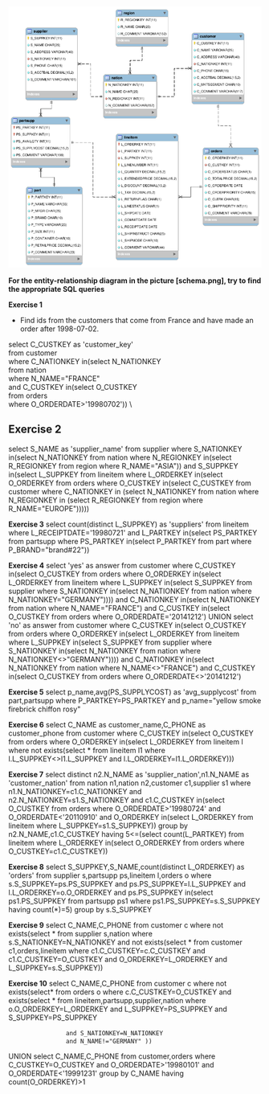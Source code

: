 ![alt text](https://github.com/KGArgyropoulos/SQL-Queries-Exercise/blob/master/schema.png)

**For the entity-relationship diagram in the picture [schema.png], try to find the appropriate SQL queries**

**Exercise 1**
- Find ids from the customers that come from France and have made an order after 1998-07-02.

select C_CUSTKEY as 'customer_key' \
from customer \
where C_NATIONKEY in(select N_NATIONKEY \
					from nation \
					where N_NAME="FRANCE" \
					and C_CUSTKEY in(select O_CUSTKEY \
									 from orders \
									 where O_ORDERDATE>'19980702')) \

**Exercise 2**
-

select S_NAME as 'supplier_name'
from supplier
where S_NATIONKEY in(select N_NATIONKEY
					from nation
					where N_REGIONKEY in(select R_REGIONKEY
										 from region
										 where R_NAME="ASIA"))
and S_SUPPKEY in(select L_SUPPKEY
				from lineitem
				where L_ORDERKEY in(select O_ORDERKEY
									from orders
									where O_CUSTKEY in(select C_CUSTKEY
														from customer
														where C_NATIONKEY in (select N_NATIONKEY
																			  from nation
																			  where N_REGIONKEY in (select R_REGIONKEY
																			  from region
																			  where R_NAME="EUROPE")))))

**Exercise 3**
select count(distinct L_SUPPKEY) as 'suppliers'
from lineitem
where L_RECEIPTDATE='19980721' and L_PARTKEY in(select PS_PARTKEY
												from partsupp
												where PS_PARTKEY in(select P_PARTKEY
												from part
												where P_BRAND="brand#22"))

**Exercise 4**
select 'yes' as answer
from customer
where C_CUSTKEY in(select O_CUSTKEY
					from orders
					where O_ORDERKEY in(select L_ORDERKEY
										from lineitem
										where L_SUPPKEY in(select S_SUPPKEY
															from supplier
															where S_NATIONKEY in(select N_NATIONKEY
																				 from nation
																				 where N_NATIONKEY="GERMANY"))))
and C_NATIONKEY in(select N_NATIONKEY
				   from nation
				   where N_NAME="FRANCE")
and C_CUSTKEY in(select O_CUSTKEY
				 from orders
				 where O_ORDERDATE='20141212')
UNION
select 'no' as answer
from customer
where C_CUSTKEY in(select O_CUSTKEY
					from orders
					where O_ORDERKEY in(select L_ORDERKEY
									    from lineitem
										where L_SUPPKEY in(select S_SUPPKEY
													       from supplier
															where S_NATIONKEY in(select N_NATIONKEY
																				from nation
																				where N_NATIONKEY<>"GERMANY"))))
and C_NATIONKEY in(select N_NATIONKEY
				   from nation
				   where N_NAME<>"FRANCE")
and C_CUSTKEY in(select O_CUSTKEY
				 from orders
				 where O_ORDERDATE<>'20141212')

**Exercise 5**
select p_name,avg(PS_SUPPLYCOST) as 'avg_supplycost' 
from part,partsupp 
where P_PARTKEY=PS_PARTKEY and p_name="yellow smoke firebrick chiffon rosy"

**Exercise 6**
select C_NAME as customer_name,C_PHONE as customer_phone
from customer
where C_CUSTKEY in(select O_CUSTKEY
				   from orders
                   where O_ORDERKEY in(select L_ORDERKEY
								       from lineitem l
                                       where not exists(select *
														from lineitem l1
                                                        where l.L_SUPPKEY<>l1.L_SUPPKEY and l.L_ORDERKEY=l1.L_ORDERKEY)))

**Exercise 7**
select distinct n2.N_NAME as 'supplier_nation',n1.N_NAME as 'customer_nation'
from nation n1,nation n2,customer c1,supplier s1
where n1.N_NATIONKEY=c1.C_NATIONKEY 
and n2.N_NATIONKEY=s1.S_NATIONKEY 
and c1.C_CUSTKEY in(select O_CUSTKEY 
				    from orders
                    where O_ORDERDATE>'19980724' 
					and O_ORDERDATE<'20110910' 
				    and O_ORDERKEY in(select L_ORDERKEY
								      from lineitem
                                      where L_SUPPKEY=s1.S_SUPPKEY))
group by n2.N_NAME,c1.C_CUSTKEY
having 5<=(select count(L_PARTKEY)
		   from lineitem
           where L_ORDERKEY in(select O_ORDERKEY
						       from orders
                               where O_CUSTKEY=c1.C_CUSTKEY))

**Exercise 8**
select S_SUPPKEY,S_NAME,count(distinct L_ORDERKEY) as 'orders'
from supplier s,partsupp ps,lineitem l,orders o
where s.S_SUPPKEY=ps.PS_SUPPKEY 
and ps.PS_SUPPKEY=l.L_SUPPKEY 
and l.L_ORDERKEY=o.O_ORDERKEY 
and ps.PS_SUPPKEY in(select ps1.PS_SUPPKEY
				     from partsupp ps1
                     where ps1.PS_SUPPKEY=s.S_SUPPKEY
                     having count(*)=5)
group by s.S_SUPPKEY

**Exercise 9**
select C_NAME,C_PHONE
from customer c
where not exists(select *
				 from supplier s,nation
                 where s.S_NATIONKEY=N_NATIONKEY
and not exists(select *
				from customer c1,orders,lineitem
            	where c1.C_CUSTKEY=c.C_CUSTKEY 
				and c1.C_CUSTKEY=O_CUSTKEY and O_ORDERKEY=L_ORDERKEY and L_SUPPKEY=s.S_SUPPKEY))

**Exercise 10**
select C_NAME,C_PHONE
from customer c
where not exists(select* from orders o
		 where c.C_CUSTKEY=O_CUSTKEY
		 and exists(select * from lineitem,partsupp,supplier,nation
				    where o.O_ORDERKEY=L_ORDERKEY
				    and L_SUPPKEY=PS_SUPPKEY
		 		    and S_SUPPKEY=PS_SUPPKEY

		 		    and S_NATIONKEY=N_NATIONKEY
		 	    	and N_NAME!="GERMANY" ))
UNION
	select C_NAME,C_PHONE
	from customer,orders
	where C_CUSTKEY=O_CUSTKEY and O_ORDERDATE>'19980101' and O_ORDERDATE<'19991231'
	group by C_NAME
	having count(O_ORDERKEY)>1
